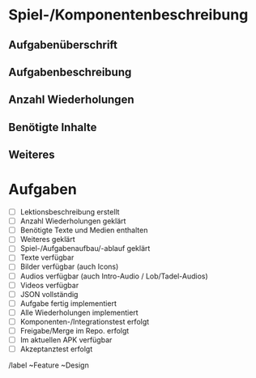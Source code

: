 # Spiel-/Komponentenbeschreibung

## Aufgabenüberschrift


## Aufgabenbeschreibung


## Anzahl Wiederholungen


## Benötigte Inhalte


## Weiteres


# Aufgaben
* [ ]  Lektionsbeschreibung erstellt
* [ ]  Anzahl Wiederholungen geklärt
* [ ]  Benötigte Texte und Medien enthalten
* [ ]  Weiteres geklärt
* [ ]  Spiel-/Aufgabenaufbau/-ablauf geklärt
* [ ]  Texte verfügbar
* [ ]  Bilder verfügbar (auch Icons)
* [ ]  Audios verfügbar (auch Intro-Audio / Lob/Tadel-Audios)
* [ ]  Videos verfügbar
* [ ]  JSON vollständig
* [ ]  Aufgabe fertig implementiert
* [ ]  Alle Wiederholungen implementiert
* [ ]  Komponenten-/Integrationstest erfolgt
* [ ]  Freigabe/Merge im Repo. erfolgt
* [ ]  Im aktuellen APK verfügbar
* [ ]  Akzeptanztest erfolgt

/label ~Feature ~Design
